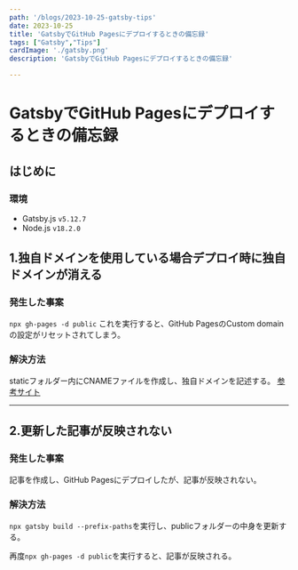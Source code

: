 ```yaml
---
path: '/blogs/2023-10-25-gatsby-tips'
date: 2023-10-25
title: 'GatsbyでGitHub Pagesにデプロイするときの備忘録'
tags: ["Gatsby","Tips"]
cardImage: './gatsby.png'
description: 'GatsbyでGitHub Pagesにデプロイするときの備忘録'

---
```


# GatsbyでGitHub Pagesにデプロイするときの備忘録

## はじめに
### 環境

* Gatsby.js `v5.12.7`
* Node.js `v18.2.0`

## 1.独自ドメインを使用している場合デプロイ時に独自ドメインが消える

### 発生した事案

`npx gh-pages -d public`
これを実行すると、GitHub PagesのCustom domainの設定がリセットされてしまう。

### 解決方法

staticフォルダー内にCNAMEファイルを作成し、独自ドメインを記述する。
<a href="https://github.com/tschaub/gh-pages/issues/213" class="link">参考サイト</a>

***

## 2.更新した記事が反映されない

### 発生した事案

記事を作成し、GitHub Pagesにデプロイしたが、記事が反映されない。

### 解決方法

`npx gatsby build --prefix-paths`を実行し、publicフォルダーの中身を更新する。

再度`npx gh-pages -d public`を実行すると、記事が反映される。